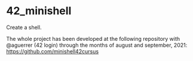 # 42_minishell
Create a shell. 

The whole project has been developed at the following repository with @aguerrer (42 login) through the months of august and september, 2021: 
https://github.com/minishell42cursus
